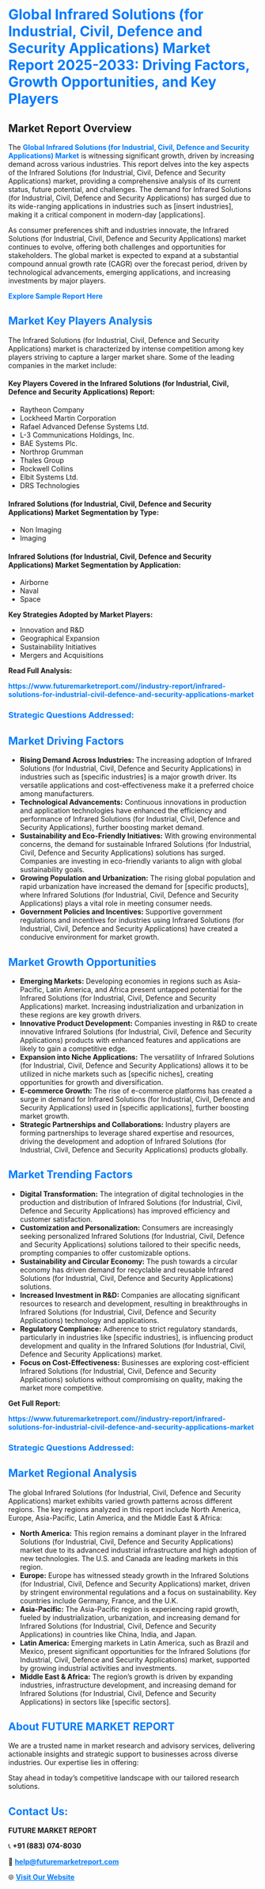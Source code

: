 <h1 style="color: #007BFF;">Global Infrared Solutions (for Industrial, Civil, Defence and Security Applications) Market Report 2025-2033: Driving Factors, Growth Opportunities, and Key Players</h1>

<section id="overview">
<h2>Market Report Overview</h2>
<p>The <a href="https://www.futuremarketreport.com//industry-report/infrared-solutions-for-industrial-civil-defence-and-security-applications-market" style="color: #007BFF; text-decoration: none;"><strong>Global Infrared Solutions (for Industrial, Civil, Defence and Security Applications) Market</strong></a> is witnessing significant growth, driven by increasing demand across various industries. This report delves into the key aspects of the Infrared Solutions (for Industrial, Civil, Defence and Security Applications) market, providing a comprehensive analysis of its current status, future potential, and challenges. The demand for Infrared Solutions (for Industrial, Civil, Defence and Security Applications) has surged due to its wide-ranging applications in industries such as [insert industries], making it a critical component in modern-day [applications].</p>
<p>As consumer preferences shift and industries innovate, the Infrared Solutions (for Industrial, Civil, Defence and Security Applications) market continues to evolve, offering both challenges and opportunities for stakeholders. The global market is expected to expand at a substantial compound annual growth rate (CAGR) over the forecast period, driven by technological advancements, emerging applications, and increasing investments by major players.</p>
</section>

<section id="overview">
<p><a href="https://www.futuremarketreport.com//request-sample/reportId=46586" style="color: #007BFF; text-decoration: none;"><strong>Explore Sample Report Here</strong></a></p>
</section>

<section id="key-players">
<h2 style="color: #007BFF;">Market Key Players Analysis</h2>
<p>The Infrared Solutions (for Industrial, Civil, Defence and Security Applications) market is characterized by intense competition among key players striving to capture a larger market share. Some of the leading companies in the market include:</p>
<h4>Key Players Covered in the Infrared Solutions (for Industrial, Civil, Defence and Security Applications) Report:</h4>
<ul><li>Raytheon Company</li><li>Lockheed Martin Corporation</li><li>Rafael Advanced Defense Systems Ltd.</li><li>L-3 Communications Holdings, Inc.</li><li>BAE Systems Plc.</li><li>Northrop Grumman</li><li>Thales Group</li><li>Rockwell Collins</li><li>Elbit Systems Ltd.</li><li>DRS Technologies</li></ul>
<h4>Infrared Solutions (for Industrial, Civil, Defence and Security Applications) Market Segmentation by Type:</h4>
<ul><li>Non Imaging</li><li>Imaging</li></ul>

<h4>Infrared Solutions (for Industrial, Civil, Defence and Security Applications) Market Segmentation by Application:</h4>
<ul><li>Airborne</li><li>Naval</li><li>Space</li></ul>
<p><strong>Key Strategies Adopted by Market Players:</strong></p>
<ul>
<li>Innovation and R&D</li>
<li>Geographical Expansion</li>
<li>Sustainability Initiatives</li>
<li>Mergers and Acquisitions</li>
</ul>
</section>

<section>
<p><strong>Read Full Analysis: </strong></p><a href="https://www.futuremarketreport.com//industry-report/infrared-solutions-for-industrial-civil-defence-and-security-applications-market" style="color: #007BFF; text-decoration: none;"><strong>https://www.futuremarketreport.com//industry-report/infrared-solutions-for-industrial-civil-defence-and-security-applications-market</strong></a>
<h3 style="color: #007BFF;">Strategic Questions Addressed:</h3>
</section>

<section id="driving-factors">
<h2 style="color: #007BFF;">Market Driving Factors</h2>
<ul>
<li><strong>Rising Demand Across Industries:</strong> The increasing adoption of Infrared Solutions (for Industrial, Civil, Defence and Security Applications) in industries such as [specific industries] is a major growth driver. Its versatile applications and cost-effectiveness make it a preferred choice among manufacturers.</li>
<li><strong>Technological Advancements:</strong> Continuous innovations in production and application technologies have enhanced the efficiency and performance of Infrared Solutions (for Industrial, Civil, Defence and Security Applications), further boosting market demand.</li>
<li><strong>Sustainability and Eco-Friendly Initiatives:</strong> With growing environmental concerns, the demand for sustainable Infrared Solutions (for Industrial, Civil, Defence and Security Applications) solutions has surged. Companies are investing in eco-friendly variants to align with global sustainability goals.</li>
<li><strong>Growing Population and Urbanization:</strong> The rising global population and rapid urbanization have increased the demand for [specific products], where Infrared Solutions (for Industrial, Civil, Defence and Security Applications) plays a vital role in meeting consumer needs.</li>
<li><strong>Government Policies and Incentives:</strong> Supportive government regulations and incentives for industries using Infrared Solutions (for Industrial, Civil, Defence and Security Applications) have created a conducive environment for market growth.</li>
</ul>
</section>

<section id="growth-opportunities">
<h2 style="color: #007BFF;">Market Growth Opportunities</h2>
<ul>
<li><strong>Emerging Markets:</strong> Developing economies in regions such as Asia-Pacific, Latin America, and Africa present untapped potential for the Infrared Solutions (for Industrial, Civil, Defence and Security Applications) market. Increasing industrialization and urbanization in these regions are key growth drivers.</li>
<li><strong>Innovative Product Development:</strong> Companies investing in R&D to create innovative Infrared Solutions (for Industrial, Civil, Defence and Security Applications) products with enhanced features and applications are likely to gain a competitive edge.</li>
<li><strong>Expansion into Niche Applications:</strong> The versatility of Infrared Solutions (for Industrial, Civil, Defence and Security Applications) allows it to be utilized in niche markets such as [specific niches], creating opportunities for growth and diversification.</li>
<li><strong>E-commerce Growth:</strong> The rise of e-commerce platforms has created a surge in demand for Infrared Solutions (for Industrial, Civil, Defence and Security Applications) used in [specific applications], further boosting market growth.</li>
<li><strong>Strategic Partnerships and Collaborations:</strong> Industry players are forming partnerships to leverage shared expertise and resources, driving the development and adoption of Infrared Solutions (for Industrial, Civil, Defence and Security Applications) products globally.</li>
</ul>
</section>

<section id="trending-factors">
<h2 style="color: #007BFF;">Market Trending Factors</h2>
<ul>
<li><strong>Digital Transformation:</strong> The integration of digital technologies in the production and distribution of Infrared Solutions (for Industrial, Civil, Defence and Security Applications) has improved efficiency and customer satisfaction.</li>
<li><strong>Customization and Personalization:</strong> Consumers are increasingly seeking personalized Infrared Solutions (for Industrial, Civil, Defence and Security Applications) solutions tailored to their specific needs, prompting companies to offer customizable options.</li>
<li><strong>Sustainability and Circular Economy:</strong> The push towards a circular economy has driven demand for recyclable and reusable Infrared Solutions (for Industrial, Civil, Defence and Security Applications) solutions.</li>
<li><strong>Increased Investment in R&D:</strong> Companies are allocating significant resources to research and development, resulting in breakthroughs in Infrared Solutions (for Industrial, Civil, Defence and Security Applications) technology and applications.</li>
<li><strong>Regulatory Compliance:</strong> Adherence to strict regulatory standards, particularly in industries like [specific industries], is influencing product development and quality in the Infrared Solutions (for Industrial, Civil, Defence and Security Applications) market.</li>
<li><strong>Focus on Cost-Effectiveness:</strong> Businesses are exploring cost-efficient Infrared Solutions (for Industrial, Civil, Defence and Security Applications) solutions without compromising on quality, making the market more competitive.</li>
</ul>
</section>

<section>
<p><strong>Get Full Report: </strong></p><a href="https://www.futuremarketreport.com//industry-report/infrared-solutions-for-industrial-civil-defence-and-security-applications-market" style="color: #007BFF; text-decoration: none;"><strong>https://www.futuremarketreport.com//industry-report/infrared-solutions-for-industrial-civil-defence-and-security-applications-market</strong></a>
<h3 style="color: #007BFF;">Strategic Questions Addressed:</h3>
</section>


<section id="regional-analysis">
<h2 style="color: #007BFF;">Market Regional Analysis</h2>
<p>The global Infrared Solutions (for Industrial, Civil, Defence and Security Applications) market exhibits varied growth patterns across different regions. The key regions analyzed in this report include North America, Europe, Asia-Pacific, Latin America, and the Middle East & Africa:</p>
<ul>
<li><strong>North America:</strong> This region remains a dominant player in the Infrared Solutions (for Industrial, Civil, Defence and Security Applications) market due to its advanced industrial infrastructure and high adoption of new technologies. The U.S. and Canada are leading markets in this region.</li>
<li><strong>Europe:</strong> Europe has witnessed steady growth in the Infrared Solutions (for Industrial, Civil, Defence and Security Applications) market, driven by stringent environmental regulations and a focus on sustainability. Key countries include Germany, France, and the U.K.</li>
<li><strong>Asia-Pacific:</strong> The Asia-Pacific region is experiencing rapid growth, fueled by industrialization, urbanization, and increasing demand for Infrared Solutions (for Industrial, Civil, Defence and Security Applications) in countries like China, India, and Japan.</li>
<li><strong>Latin America:</strong> Emerging markets in Latin America, such as Brazil and Mexico, present significant opportunities for the Infrared Solutions (for Industrial, Civil, Defence and Security Applications) market, supported by growing industrial activities and investments.</li>
<li><strong>Middle East & Africa:</strong> The region’s growth is driven by expanding industries, infrastructure development, and increasing demand for Infrared Solutions (for Industrial, Civil, Defence and Security Applications) in sectors like [specific sectors].</li>
</ul>
</section>

<footer>
<h2 style="color: #007BFF;">About FUTURE MARKET REPORT</h2>
<p>We are a trusted name in market research and advisory services, delivering actionable insights and strategic support to businesses across diverse industries. Our expertise lies in offering:</p>

<p>Stay ahead in today’s competitive landscape with our tailored research solutions.</p>

<h2 style="color: #007BFF;">Contact Us:</h2>
<p><strong>FUTURE MARKET REPORT</strong></p>
<p>📞 <strong>+91 (883) 074-8030</strong></p>
<p>📧 <strong><a href="mailto:help@futuremarketreport.com" style="color: #007BFF;">help@futuremarketreport.com</a></strong></p>
<p>🌐 <strong><a href="https://www.futuremarketreport.com/" style="color: #007BFF;">Visit Our Website</a></strong></p>
</footer>